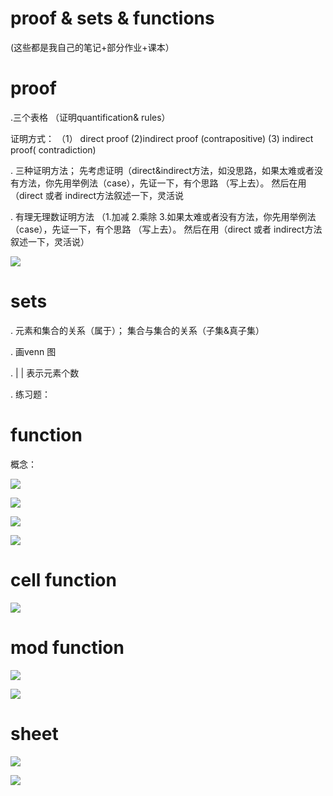 # proof & sets & functions
(这些都是我自己的笔记+部分作业+课本）

# proof
 
.三个表格 （证明quantification&  rules）


证明方式： 
（1） direct proof   (2)indirect proof  (contrapositive)  (3) indirect proof( contradiction)

. 三种证明方法； 先考虑证明（direct&indirect方法，如没思路，如果太难或者没有方法，你先用举例法（case），先证一下，有个思路 （写上去）。 然后在用（direct 或者 indirect方法叙述一下，灵活说

. 有理无理数证明方法 （1.加减 2.乘除 3.如果太难或者没有方法，你先用举例法（case），先证一下，有个思路 （写上去）。 然后在用（direct 或者 indirect方法叙述一下，灵活说）

![](https://github.com/linbearababy/Discrete-structures-in-Computer-Science/blob/master/%E5%B1%8F%E5%B9%95%E5%BF%AB%E7%85%A7%202019-05-22%2023.32.08.png)

# sets 

. 元素和集合的关系（属于）； 集合与集合的关系（子集&真子集）

. 画venn 图

. | | 表示元素个数

 . 练习题： 
 

# function
概念：

![](https://github.com/linbearababy/Discrete-structures-in-Computer-Science/blob/master/%E5%B1%8F%E5%B9%95%E5%BF%AB%E7%85%A7%202019-05-22%2022.51.05.png)

![](https://github.com/linbearababy/Discrete-structures-in-Computer-Science/blob/master/%E5%B1%8F%E5%B9%95%E5%BF%AB%E7%85%A7%202019-05-22%2023.07.12.png)

![](https://github.com/linbearababy/Discrete-structures-in-Computer-Science/blob/master/%E5%B1%8F%E5%B9%95%E5%BF%AB%E7%85%A7%202019-05-22%2022.59.51.png)

![](https://github.com/linbearababy/Discrete-structures-in-Computer-Science/blob/master/%E5%B1%8F%E5%B9%95%E5%BF%AB%E7%85%A7%202019-05-22%2023.00.01.png)


# cell function
![](https://github.com/linbearababy/Discrete-structures-in-Computer-Science/blob/master/%E5%B1%8F%E5%B9%95%E5%BF%AB%E7%85%A7%202019-05-22%2022.50.40.png)

# mod function

![](https://github.com/linbearababy/Discrete-structures-in-Computer-Science/blob/master/%E5%B1%8F%E5%B9%95%E5%BF%AB%E7%85%A7%202019-05-22%2022.54.56.png)

![](https://github.com/linbearababy/Discrete-structures-in-Computer-Science/blob/master/%E5%B1%8F%E5%B9%95%E5%BF%AB%E7%85%A7%202019-05-22%2022.56.48.png)

# sheet 

![](https://github.com/linbearababy/Discrete-structures-in-Computer-Science/blob/master/IMG_7072.jpg)

![](https://github.com/linbearababy/Discrete-structures-in-Computer-Science/blob/master/IMG_7073.jpg)
